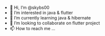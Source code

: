 - 👋 Hi, I’m @skybs00
- 👀 I’m interested in java & flutter
- 🌱 I’m currently learning java & hibernate
- 💞️ I’m looking to collaborate on flutter project
- 📫 How to reach me ...

<!---
skybs00/skybs00 is a ✨ special ✨ repository because its `README.md` (this file) appears on your GitHub profile.
You can click the Preview link to take a look at your changes.
--->

